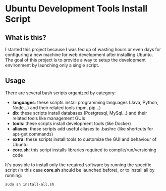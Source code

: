 # Ubuntu Development Tools Install Script

## What is this?
I started this project because I was fed up of wasting hours or even days for configuring a new machine for web development after installing Ubuntu.
The goal of this project is to provide a way to setup the development environment by launching only a single script.

## Usage
There are several bash scripts organized by category:

- **languages**: these scripts install programming languages (Java, Python, Node...) and their related tools (npm, pip...)
- **db**: these scripts install databases (Postgresql, MySql...) and their related tools like management GUIs
- **tools**: these scripts install development tools (like Docker)
- **aliases**: these scripts add useful aliases to .bashrc (like shortcuts for apt-get commands)
- **extra**: these scripts install tools to customize the GUI and behaviour of Ubuntu
- **core.sh**: this script installs libraries required to compile/run/versioning code

It's possible to install only the required software by running the specific script (in this case **core.sh** should be launched before), or to install all by running:

`sudo sh install-all.sh`

